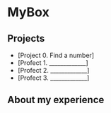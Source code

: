 # MyBox

## Projects

* [Project 0. Find a number] 
* [Profect 1. _____________]
* [Profect 2. _____________]
* [Profect 3. _____________]

## About my experience